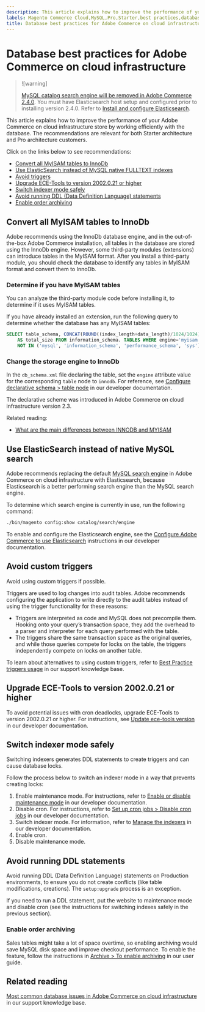 ```yaml
---
description: This article explains how to improve the performance of your Adobe Commerce on cloud infrastructure store by working efficiently with the database. The recommendations are relevant for both Starter architecture and Pro architecture customers.
labels: Magento Commerce Cloud,MySQL,Pro,Starter,best practices,database,ece-tools,lock,performance,triggers,Adobe Commerce,cloud infrastructure
title: Database best practices for Adobe Commerce on cloud infrastructure
---
```


# Database best practices for Adobe Commerce on cloud infrastructure

>![warning]
>
> [MySQL catalog search engine will be removed in Adobe Commerce 2.4.0](https://support.magento.com/hc/en-us/articles/360043144271-MySQL-catalog-search-engine-will-be-removed-in-all-versions-of-Magento-2-4-0). You must have Elasticsearch host setup and configured prior to installing version 2.4.0. Refer to [Install and configure Elasticsearch](https://devdocs.magento.com/guides/v2.3/config-guide/elasticsearch/es-overview.html).

This article explains how to improve the performance of your Adobe Commerce on cloud infrastructure store by working efficiently with the database. The recommendations are relevant for both Starter architecture and Pro architecture customers.

Click on the links below to see recommendations:

* [Convert all MyISAM tables to InnoDb](#convert)
* [Use ElasticSearch instead of MySQL native FULLTEXT indexes](#ElasticSearch)
* [Avoid triggers](#Triggers)
* [Upgrade ECE-Tools to version 2002.0.21 or higher](#ECE-Tools)
* [Switch indexer mode safely](#indexer)
* [Avoid running DDL (Data Definition Language) statements](#DDL_statements)
* [Enable order archiving](#enable-order-archiving)

<h2 id="convert">Convert all MyISAM tables to InnoDb</h2>

Adobe recommends using the InnoDb database engine, and in the out-of-the-box Adobe Commerce installation, all tables in the database are stored using the InnoDb engine. However, some third-party modules (extensions) can introduce tables in the MyISAM format. After you install a third-party module, you should check the database to identify any tables in MyISAM format and convert them to InnoDb.

### Determine if you have MyISAM tables

You can analyze the third-party module code before installing it, to determine if it uses MyISAM tables.

If you have already installed an extension, run the following query to determine whether the database has any MyISAM tables:

```sql
SELECT table_schema, CONCAT(ROUND((index_length+data_length)/1024/1024),'MB')
    AS total_size FROM information_schema. TABLES WHERE engine='myisam' AND table_schema
    NOT IN ('mysql', 'information_schema', 'performance_schema', 'sys');
```

<h3 id="change_innodb">Change the storage engine to InnoDb</h3>

In the `db_schema.xml` file declaring the table, set the `engine` attribute value for the corresponding `table` node to `innodb`. For reference, see [Configure declarative schema > table node](https://devdocs.magento.com/guides/v2.3/extension-dev-guide/declarative-schema/db-schema.html#table-node) in our developer documentation.

The declarative scheme was introduced in Adobe Commerce on cloud infrastructure version 2.3.

Related reading:

* [What are the main differences between INNODB and MYISAM](http://www.expertphp.in/article/what-are-the-main-differences-between-innodb-and-myisam)

<h2 id="ElasticSearch">Use ElasticSearch instead of native MySQL search</h2>

Adobe recommends replacing the default [MySQL search engine](https://support.magento.com/hc/en-us/articles/360043144271-MySQL-catalog-search-engine-will-be-removed-in-Magento-2-4-0) in Adobe Commerce on cloud infrastructure with Elasticsearch, because Elasticsearch is a better performing search engine than the MySQL search engine.

To determine which search engine is currently in use, run the following command:

```bash
./bin/magento config:show catalog/search/engine
```

To enable and configure the Elasticsearch engine, see the [Configure Adobe Commerce to use Elasticsearch](https://devdocs.magento.com/cloud/project/project-conf-files_services-elastic.html) instructions in our developer documentation.

<h2 id="Triggers">Avoid custom triggers</h2>

Avoid using custom triggers if possible.

Triggers are used to log changes into audit tables. Adobe recommends configuring the application to write directly to the audit tables instead of using the trigger functionality for these reasons:

* Triggers are interpreted as code and MySQL does not precompile them. Hooking onto your query’s transaction space, they add the overhead to a parser and interpreter for each query performed with the table.
* The triggers share the same transaction space as the original queries, and while those queries compete for locks on the table, the triggers independently compete on locks on another table.

To learn about alternatives to using custom triggers, refer to [Best Practice triggers usage](https://support.magento.com/hc/en-us/articles/360048050352) in our support knowledge base.

<h2 id="ECE-Tools">Upgrade ECE-Tools to version 2002.0.21 or higher</h2>

To avoid potential issues with cron deadlocks, upgrade ECE-Tools to version 2002.0.21 or higher. For instructions, see [Update ece-tools version](https://devdocs.magento.com/cloud/project/ece-tools-update.html) in our developer documentation.

<h2 id="indexer">Switch indexer mode safely</h2>

Switching indexers generates DDL statements to create triggers and can cause database locks.

Follow the process below to switch an indexer mode in a way that prevents creating locks:

1. Enable maintenance mode. For instructions, refer to [Enable or disable maintenance mode](https://devdocs.magento.com/guides/v2.3/install-gde/install/cli/install-cli-subcommands-maint.html) in our developer documentation.
1. Disable cron. For instructions, refer to [Set up cron jobs > Disable cron jobs](https://devdocs.magento.com/cloud/configure/setup-cron-jobs.html#disable-cron-jobs) in our developer documentation.
1. Switch indexer mode. For information, refer to [Manage the indexers](https://devdocs.magento.com/guides/v2.3/config-guide/cli/config-cli-subcommands-index.html) in our developer documentation.
1. Enable cron.
1. Disable maintenance mode.

<h2 id="DDL_statements">Avoid running DDL statements</h2>

Avoid running DDL (Data Definition Language) statements on Production environments, to ensure you do not create conflicts (like table modifications, creations). The `setup:upgrade` process is an exception.

If you need to run a DDL statement, put the website to maintenance mode and disable cron (see the instructions for switching indexes safely in the previous section).

### Enable order archiving

Sales tables might take a lot of space overtime, so enabling archiving would save MySQL disk space and improve checkout performance.
To enable the feature, follow the instructions in [Archive > To enable archiving](https://docs.magento.com/user-guide/sales/order-archive.html#to-enable-archiving) in our user guide.

## Related reading

[Most common database issues in Adobe Commerce on cloud infrastructure](https://support.magento.com/hc/en-us/articles/360041739651) in our support knowledge base.